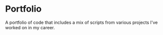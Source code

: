 # Portfolio
A portfolio of code that includes a mix of scripts from various projects I've worked on in my career.
